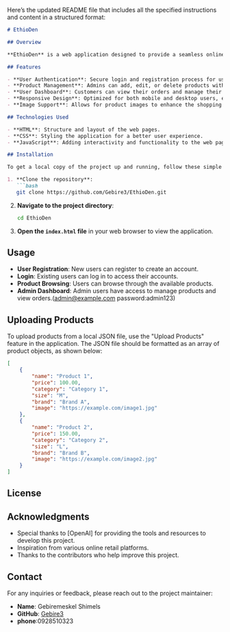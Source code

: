 Here’s the updated README file that includes all the specified instructions and content in a structured format:

```markdown
# EthioDen

## Overview

**EthioDen** is a web application designed to provide a seamless online shopping experience for clothing and accessories tailored to the Ethiopian market. The application offers an intuitive user interface for both customers and administrators, making it easy to browse products, manage orders, and handle user registrations.

## Features

- **User Authentication**: Secure login and registration process for users.
- **Product Management**: Admins can add, edit, or delete products with ease.
- **User Dashboard**: Customers can view their orders and manage their profiles.
- **Responsive Design**: Optimized for both mobile and desktop users, ensuring accessibility across devices.
- **Image Support**: Allows for product images to enhance the shopping experience.

## Technologies Used

- **HTML**: Structure and layout of the web pages.
- **CSS**: Styling the application for a better user experience.
- **JavaScript**: Adding interactivity and functionality to the web pages.

## Installation

To get a local copy of the project up and running, follow these simple steps:

1. **Clone the repository**:
   ```bash
   git clone https://github.com/Gebire3/EthioDen.git
   ```

2. **Navigate to the project directory**:
   ```bash
   cd EthioDen
   ```

3. **Open the `index.html` file** in your web browser to view the application.

## Usage

- **User Registration**: New users can register to create an account.
- **Login**: Existing users can log in to access their accounts.
- **Product Browsing**: Users can browse through the available products.
- **Admin Dashboard**: Admin users have access to manage products and view orders.(admin@example.com password:admin123)

## Uploading Products

To upload products from a local JSON file, use the "Upload Products" feature in the application. The JSON file should be formatted as an array of product objects, as shown below:

```json
[
    {
        "name": "Product 1",
        "price": 100.00,
        "category": "Category 1",
        "size": "M",
        "brand": "Brand A",
        "image": "https://example.com/image1.jpg"
    },
    {
        "name": "Product 2",
        "price": 150.00,
        "category": "Category 2",
        "size": "L",
        "brand": "Brand B",
        "image": "https://example.com/image2.jpg"
    }
]
```



## License


## Acknowledgments

- Special thanks to [OpenAI] for providing the tools and resources to develop this project.
- Inspiration from various online retail platforms.
- Thanks to the contributors who help improve this project.

## Contact

For any inquiries or feedback, please reach out to the project maintainer:

- **Name**: Gebiremeskel Shimels
- **GitHub**: [Gebire3](https://github.com/Gebire3)
- **phone**:0928510323


